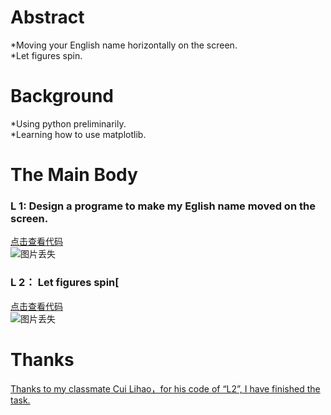 # Abstract
 *Moving your English name horizontally on the screen.  
 *Let figures spin.

# Background
 *Using python preliminarily.  
 *Learning how to use matplotlib.

# The Main Body

### L 1:  Design a programe to make my Eglish name moved on the screen.
  [点击查看代码](https://github.com/LiuYongJie2014301020094/computational_physics_N2014301020094/blob/master/Ex_03)  
 ![图片丢失](https://github.com/LiuYongJie2014301020094/computational_physics_N2014301020094/blob/master/%E5%B7%A6%E5%8F%B3%E7%A7%BB%E5%8A%A8%E5%9B%BE%E7%89%87.gif)

### L 2： Let figures spin[
  [点击查看代码](https://github.com/LiuYongJie2014301020094/computational_physics_N2014301020094/blob/master/Ex-03.2)  
  ![图片丢失](https://github.com/LiuYongJie2014301020094/computational_physics_N2014301020094/blob/master/1474821761651.gif)

# Thanks
   [Thanks to my classmate  Cui Lihao，for his code of “L2”, I have finished the task.](https://www.zybuluo.com/xunshuideyu/note/512776)
